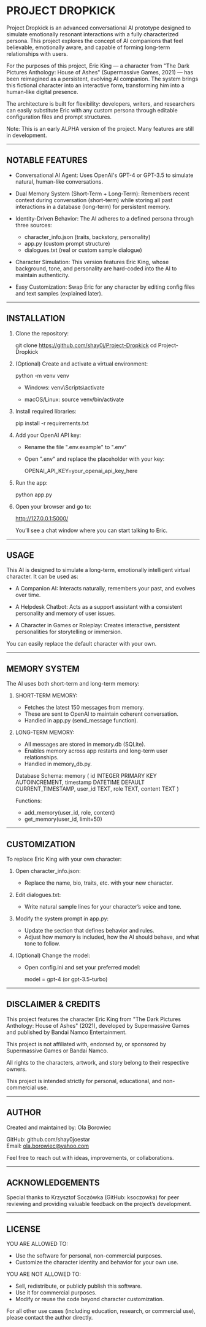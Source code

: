 PROJECT DROPKICK
================

Project Dropkick is an advanced conversational AI prototype designed to simulate emotionally resonant interactions with a fully characterized persona. This project explores the concept of AI companions that feel believable, emotionally aware, and capable of forming long-term relationships with users.

For the purposes of this project, Eric King — a character from "The Dark Pictures Anthology: House of Ashes" (Supermassive Games, 2021) — has been reimagined as a persistent, evolving AI companion. The system brings this fictional character into an interactive form, transforming him into a human-like digital presence.

The architecture is built for flexibility: developers, writers, and researchers can easily substitute Eric with any custom persona through editable configuration files and prompt structures.

Note: This is an early ALPHA version of the project. Many features are still in development.

------------------------------------------------------------
NOTABLE FEATURES
------------------------------------------------------------

- Conversational AI Agent:
  Uses OpenAI's GPT-4 or GPT-3.5 to simulate natural, human-like conversations.

- Dual Memory System (Short-Term + Long-Term):
  Remembers recent context during conversation (short-term) while storing all past interactions in a database (long-term) for persistent memory.

- Identity-Driven Behavior:
  The AI adheres to a defined persona through three sources:
    - character_info.json (traits, backstory, personality)
    - app.py (custom prompt structure)
    - dialogues.txt (real or custom sample dialogue)

- Character Simulation:
  This version features Eric King, whose background, tone, and personality are hard-coded into the AI to maintain authenticity.

- Easy Customization:
  Swap Eric for any character by editing config files and text samples (explained later).

------------------------------------------------------------
INSTALLATION
------------------------------------------------------------

1. Clone the repository:

   git clone https://github.com/shay0j/Project-Dropkick
   cd Project-Dropkick

2. (Optional) Create and activate a virtual environment:

   python -m venv venv

   - Windows:
     venv\Scripts\activate

   - macOS/Linux:
     source venv/bin/activate

3. Install required libraries:

   pip install -r requirements.txt

4. Add your OpenAI API key:
   - Rename the file ".env.example" to ".env"
   - Open ".env" and replace the placeholder with your key:

     OPENAI_API_KEY=your_openai_api_key_here

5. Run the app:

   python app.py

6. Open your browser and go to:

   http://127.0.0.1:5000/

   You’ll see a chat window where you can start talking to Eric.

------------------------------------------------------------
USAGE
------------------------------------------------------------

This AI is designed to simulate a long-term, emotionally intelligent virtual character. It can be used as:

- A Companion AI:
  Interacts naturally, remembers your past, and evolves over time.

- A Helpdesk Chatbot:
  Acts as a support assistant with a consistent personality and memory of user issues.

- A Character in Games or Roleplay:
  Creates interactive, persistent personalities for storytelling or immersion.

You can easily replace the default character with your own.

------------------------------------------------------------
MEMORY SYSTEM
------------------------------------------------------------

The AI uses both short-term and long-term memory:

1. SHORT-TERM MEMORY:
   - Fetches the latest 150 messages from memory.
   - These are sent to OpenAI to maintain coherent conversation.
   - Handled in app.py (send_message function).

2. LONG-TERM MEMORY:
   - All messages are stored in memory.db (SQLite).
   - Enables memory across app restarts and long-term user relationships.
   - Handled in memory_db.py.

   Database Schema:
     memory (
         id INTEGER PRIMARY KEY AUTOINCREMENT,
         timestamp DATETIME DEFAULT CURRENT_TIMESTAMP,
         user_id TEXT,
         role TEXT,
         content TEXT
     )

   Functions:
     - add_memory(user_id, role, content)
     - get_memory(user_id, limit=50)

------------------------------------------------------------
CUSTOMIZATION
------------------------------------------------------------

To replace Eric King with your own character:

1. Open character_info.json:
   - Replace the name, bio, traits, etc. with your new character.

2. Edit dialogues.txt:
   - Write natural sample lines for your character’s voice and tone.

3. Modify the system prompt in app.py:
   - Update the section that defines behavior and rules.
   - Adjust how memory is included, how the AI should behave, and what tone to follow.

4. (Optional) Change the model:
   - Open config.ini and set your preferred model:

     model = gpt-4     (or gpt-3.5-turbo)

------------------------------------------------------------
DISCLAIMER & CREDITS
------------------------------------------------------------

This project features the character Eric King from "The Dark Pictures Anthology: House of Ashes" (2021), developed by Supermassive Games and published by Bandai Namco Entertainment.

This project is not affiliated with, endorsed by, or sponsored by Supermassive Games or Bandai Namco.

All rights to the characters, artwork, and story belong to their respective owners.

This project is intended strictly for personal, educational, and non-commercial use.

------------------------------------------------------------
AUTHOR
------------------------------------------------------------

Created and maintained by: Ola Borowiec

GitHub: github.com/shay0joestar  
Email: ola.borowiec@yahoo.com

Feel free to reach out with ideas, improvements, or collaborations.

------------------------------------------------------------
ACKNOWLEDGEMENTS
------------------------------------------------------------

Special thanks to Krzysztof Soczówka (GitHub: ksoczowka) for peer reviewing and providing valuable feedback on the project’s development.

------------------------------------------------------------
LICENSE
------------------------------------------------------------

YOU ARE ALLOWED TO:
- Use the software for personal, non-commercial purposes.
- Customize the character identity and behavior for your own use.

YOU ARE NOT ALLOWED TO:
- Sell, redistribute, or publicly publish this software.
- Use it for commercial purposes.
- Modify or reuse the code beyond character customization.

For all other use cases (including education, research, or commercial use), please contact the author directly.

